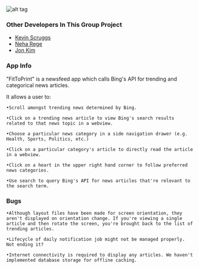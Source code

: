 


![alt tag](https://cloud.githubusercontent.com/assets/4394910/17466917/0a6e2352-5ccd-11e6-8f9d-a19af9724396.gif)

<h3>Other Developers In This Group Project</h3>
<ul>
<li><a href="https://github.com/krock5746">Kevin Scruggs</a></li>
<li><a href="https://github.com/NehaRege">Neha Rege</a></li>		
<li><a href="https://github.com/jkim24">Jon Kim</a></li>
</ul>


<h3>App Info</h3>

"FitToPrint" is a newsfeed app which calls Bing's API for trending and categorical news articles.



It allows a user to:

	•Scroll amongst trending news determined by Bing.

	•Click on a trending news article to view Bing's search results related to that news topic in a webview.

	•Choose a particular news category in a side navigation drawer (e.g. Health, Sports, Politics, etc.)

	•Click on a particular category's article to directly read the article in a webview.

	•Click on a heart in the upper right hand corner to follow preferred news categories.

	•Use search to query Bing's API for news articles that're relevant to the search term.


<h3>Bugs</h3>

	•Although layout files have been made for screen orientation, they aren't displayed on orientation change. If you're viewing a single article and then rotate the screen, you're brought back to the list of trending articles.
	
	•Lifecycle of daily notification job might not be managed properly. Not ending it?

	•Internet connectivity is required to display any articles. We haven't implemented database storage for offline caching. 
	




